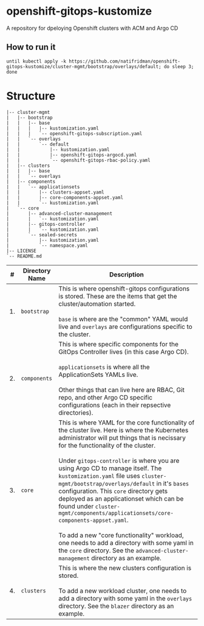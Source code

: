 # openshift-gitops-kustomize
A repository for dpeloying Openshift clusters with ACM and Argo CD

## How to run it
```shell
until kubectl apply -k https://github.com/natifridman/openshift-gitops-kustomize/cluster-mgmt/bootstrap/overlays/default; do sleep 3; done
```

# Structure
```shell
|-- cluster-mgmt
|   |-- bootstrap
|   |   |-- base
|   |   |   |-- kustomization.yaml
|   |   |   `-- openshift-gitops-subscription.yaml
|   |   `-- overlays
|   |       `-- default
|   |           |-- kustomization.yaml
|   |           |-- openshift-gitops-argocd.yaml
|   |           `-- openshift-gitops-rbac-policy.yaml
|   |-- clusters
|   |   |-- base
|   |   `-- overlays
|   |-- components
|   |   `-- applicationsets
|   |       |-- clusters-appset.yaml
|   |       |-- core-components-appset.yaml
|   |       `-- kustomization.yaml
|   `-- core
|       |-- advanced-cluster-management
|       |   `-- kustomization.yaml
|       |-- gitops-controller
|       |   `-- kustomization.yaml
|       `-- sealed-secrets
|           |-- kustomization.yaml
|           `-- namespace.yaml
|-- LICENSE
`-- README.md
```

|#|Directory Name|Description|
|---|----------------|-----------------|
| 1. | `bootstrap` | This is where openshift-gitops configurations is stored. These are the items that get the cluster/automation started. <br /><br /> `base` is where are the "common" YAML would live and `overlays` are configurations specific to the cluster. |
| 2. | `components` | This is where specific components for the GitOps Controller lives (in this case Argo CD).<br /><br />`applicationsets` is where all the ApplicationSets YAMLs live.<br /><br />Other things that can live here are RBAC, Git repo, and other Argo CD specific configurations (each in their repsective directories). |
| 3. | `core` | This is where YAML for the core functionality of the cluster live. Here is where the Kubernetes administrator will put things that is necissary for the functionality of the cluster.<br /><br />Under `gitops-controller` is where you are using Argo CD to manage itself. The `kustomization.yaml` file uses `cluster-mgmt/bootstrap/overlays/default` in it's `bases` configuration. This `core` directory gets deployed as an applicationset which can be found under `cluster-mgmt/components/applicationsets/core-components-appset.yaml`.<br /><br />To add a new "core functionality" workload, one needs to add a directory with some yaml in the `core` directory. See the `advanced-cluster-management` directory as an example.|
| 4. | `clusters` | This is where the new clusters configuration is stored. <br /><br /> To add a new workload cluster, one needs to add a directory with some yaml in the `overlays` directory. See the `blazer` directory as an example.|